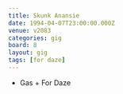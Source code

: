 ```yaml
---
title: Skunk Anansie
date: 1994-04-07T23:00:00.000Z
venue: v2083
categories: gig
board: 8
layout: gig
tags: [for daze]
---
```

+ Gas + For Daze
